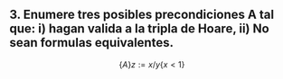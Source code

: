 ## 3. Enumere tres posibles precondiciones A tal que: i) hagan valida a la tripla de Hoare, ii) No sean formulas equivalentes.
$$\{A\} z := x/y \{x < 1\}$$
